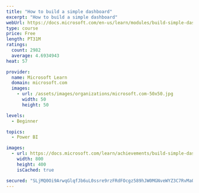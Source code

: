```yaml
---
title: "How to build a simple dashboard"
excerpt: "How to build a simple dashboard"
webUrl: https://docs.microsoft.com/en-us/learn/modules/build-simple-dashboard/
type: course
price: Free
length: PT31M
ratings:
  count: 2982
  average: 4.6934943
heat: 57

provider:
  name: Microsoft Learn
  domain: microsoft.com
  images:
    - url: /assets/images/organizations/microsoft.com-50x50.jpg
      width: 50
      height: 50

levels:
  - Beginner

topics:
  - Power BI

images:
  - url: https://docs.microsoft.com/learn/achievements/build-simple-dashboard-social.png
    width: 800
    height: 400
    isCached: true

secured: "SLjMQ0Oi9ArwqGlqfJb6uL0ssre9rzFRdFOcgz589hJW0MGNveWYZ3C7RvMaODdU7badac50HpsCge7F9WgTsWrhJNoc52u0+2yyb+4g90cuvdofNBQRYBAxf8o5OcQYjoakue1ANVdBoSjIxwasEVYc1/Dc+P146R7oYez/oagY2uUDtF2Jj8G2R3S2jIZb9Vrp5VS3ds2NPI5GAA/PyvrVS69EokyqaPy6JsCgVlW1C1bvYIlBd9SpvomhCHuwiho8kbj3Bs1aEzEw6xQesbWnbetpkMrH09k2/rgtMHyt5LtJeaYr48npfgz6stqt2cTrxOi+1LOeYQv6i0InBTnnWnysLYnNSdDKKQNOAtVhzBfsVtFJNmyxY09hB7AwAY6w+dvAutWYfeiz8HufDO9c8hxidiJ3yAqJBVJxE2o=;1LSftFuJkVNEEAs4x1A2FA=="
---
```


